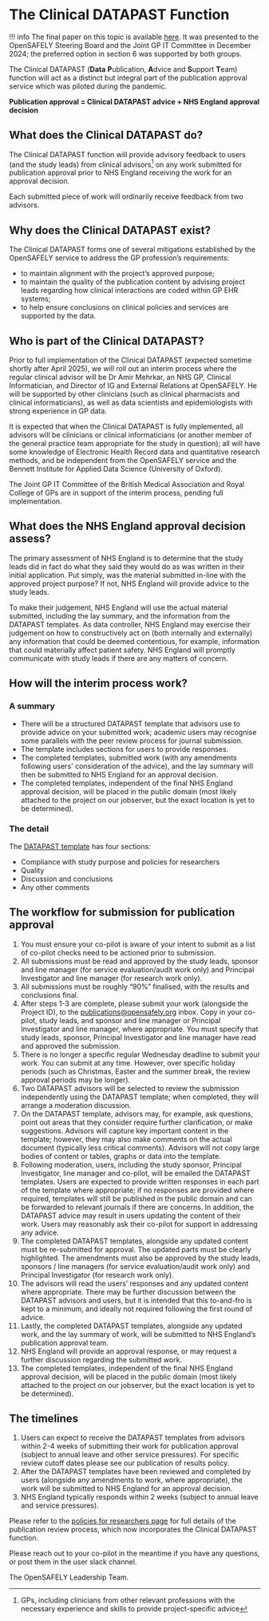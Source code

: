 # The Clinical DATAPAST Function

!!! info
    The final paper on this topic is available [here](the_clinical_datapast_function.pdf).
    It was presented to the OpenSAFELY Steering Board and the Joint GP IT Committee in December 2024;
    the preferred option in section 6 was supported by both groups.

The Clinical DATAPAST (**Data** **P**ublication, **A**dvice and **S**upport **T**eam) function will act as a distinct but integral part of the publication approval service which was piloted during the pandemic.

**Publication approval = Clinical DATAPAST advice + NHS England approval decision**

## What does the Clinical DATAPAST do?

The Clinical DATAPAST function will provide advisory feedback to users (and the study leads) from clinical advisors[^1] on any work submitted for publication approval prior to NHS England receiving the work for an approval decision.

Each submitted piece of work will ordinarily receive feedback from two advisors.

## Why does the Clinical DATAPAST exist?

The Clinical DATAPAST forms one of several mitigations established by the OpenSAFELY service to address the GP profession’s requirements:

- to maintain alignment with the project’s approved purpose;
- to maintain the quality of the publication content by advising project leads regarding how clinical interactions are coded within GP EHR systems;
- to help ensure conclusions on clinical policies and services are supported by the data.

## Who is part of the Clinical DATAPAST?

Prior to full implementation of the Clinical DATAPAST (expected sometime shortly after April 2025), we will roll out an interim process where the regular clinical advisor will be Dr Amir Mehrkar, an NHS GP, Clinical Informatician, and Director of IG and External Relations at OpenSAFELY. He will be supported by other clinicians (such as clinical pharmacists and clinical informaticians), as well as data scientists and epidemiologists with strong experience in GP data.

It is expected that when the Clinical DATAPAST is fully implemented, all advisors will be clinicians or clinical informaticians (or another member of the general practice team appropriate for the study in question); all will have some knowledge of Electronic Health Record data and quantitative research methods, and be independent from the OpenSAFELY service and the Bennett Institute for Applied Data Science (University of Oxford).

The Joint GP IT Committee of the British Medical Association and Royal College of GPs are in support of the interim process, pending full implementation.

## What does the NHS England approval decision assess?

The primary assessment of NHS England is to determine that the study leads did in fact do what they said they would do as was written in their initial application. Put simply, was the material submitted in-line with the approved project purpose? If not, NHS England will provide advice to the study leads.

To make their judgement, NHS England will use the actual material submitted, including the lay summary, and the information from the DATAPAST templates. As data controller, NHS England may exercise their judgement on how to constructively act on (both internally and externally) any information that could be deemed contentious, for example, information that could materially affect patient safety. NHS England will promptly communicate with study leads if there are any matters of concern.

## How will the interim process work?

### A summary

- There will be a structured DATAPAST template that advisors use to provide advice on your submitted work; academic users may recognise some parallels with the peer review process for journal submission.
- The template includes sections for users to provide responses.
- The completed templates, submitted work (with any amendments following users' consideration of the advice), and the lay summary will then be submitted to NHS England for an approval decision.
- The completed templates, independent of the final NHS England approval decision, will be placed in the public domain (most likely attached to the project on our jobserver, but the exact location is yet to be determined).

### The detail

The [DATAPAST template](https://docs.google.com/document/d/10derqFbS3c0SbZxGnBb1xQ0R7EgcxHYOGxnujTT-4QY/edit?tab=t.0) has four sections:

- Compliance with study purpose and policies for researchers
- Quality
- Discussion and conclusions
- Any other comments

## The workflow for submission for publication approval

1. You must ensure your co-pilot is aware of your intent to submit as a list of co-pilot checks need to be actioned prior to submission.
1. All submissions must be read and approved by the study leads, sponsor and line manager (for service evaluation/audit work only) and Principal Investigator and line manager (for research work only).
1. All submissions must be roughly “90%” finalised, with the results and conclusions final.
1. After steps 1-3 are complete, please submit your work (alongside the Project ID), to the [publications@opensafely.org](mailto:publications@opensafely.org) inbox. Copy in your co-pilot, study leads, and sponsor and line manager or Principal Investigator and line manager, where appropriate. You must specify that study leads, sponsor, Principal Investigator and line manager have read and approved the submission.
1. There is no longer a specific regular Wednesday deadline to submit your work. You can submit at any time. However, over specific holiday periods (such as Christmas, Easter and the summer break, the review approval periods may be longer).
1. Two DATAPAST advisors will be selected to review the submission independently using the DATAPAST template; when completed, they will arrange a moderation discussion.
1. On the DATAPAST template, advisors may, for example, ask questions, point out areas that they consider require further clarification, or make suggestions. Advisors will capture key important content in the template; however, they may also make comments on the actual document (typically less critical comments). Advisors will not copy large bodies of content or tables, graphs or data into the template.
1. Following moderation, users, including the study sponsor, Principal Investigator, line manager and co-pilot, will be emailed the DATAPAST templates. Users are expected to provide written responses in each part of the template where appropriate; if no responses are provided where required, templates will still be published in the public domain and can be forwarded to relevant journals if there are concerns. In addition, the DATAPAST advice may result in users updating the content of their work. Users may reasonably ask their co-pilot for support in addressing any advice.
1. The completed DATAPAST templates, alongside any updated content must be re-submitted for approval. The updated parts must be clearly highlighted. The amendments must also be approved by the study leads, sponsors / line managers (for service evaluation/audit work only) and Principal Investigator (for research work only).
1. The advisors will read the users’ responses and any updated content where appropriate. There may be further discussion between the DATAPAST advisors and users, but it is intended that this to-and-fro is kept to a minimum, and ideally not required following the first round of advice.
1. Lastly, the completed DATAPAST templates, alongside any updated work, and the lay summary of work, will be submitted to NHS England’s publication approval team.
1. NHS England will provide an approval response, or may request a further discussion regarding the submitted work.
1. The completed templates, independent of the final NHS England approval decision, will be placed in the public domain (most likely attached to the project on our jobserver, but the exact location is yet to be determined).

## The timelines

1. Users can expect to receive the DATAPAST templates from advisors within 2-4 weeks of submitting their work for publication approval (subject to annual leave and other service pressures). For specific review cutoff dates please see our publication of results policy.
1. After the DATAPAST templates have been reviewed and completed by users (alongside any amendments to work, where appropriate), the work will be submitted to NHS England for an approval decision.
1. NHS England typically responds within 2 weeks (subject to annual leave and service pressures).

Please refer to the [policies for researchers page](https://www.opensafely.org/policies-for-researchers/#all-datasets-publication) for full details of the publication review process, which now incorporates the Clinical DATAPAST function.

Please reach out to your co-pilot in the meantime if you have any questions, or post them in the user slack channel.

The OpenSAFELY Leadership Team.

[^1]: GPs, including clinicians from other relevant professions with the necessary experience and skills to provide project-specific advice
